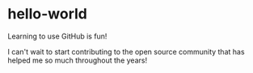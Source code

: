# hello-world
Learning to use GitHub is fun!

I can't wait to start contributing to the open source community that has helped me so much throughout the years!
